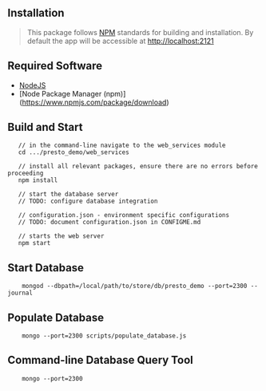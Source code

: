 ## Installation

> This package follows [NPM](https://docs.npmjs.com/) standards for building and installation. By default the app will be accessible at [http://localhost:2121](http://localhost:2121)

## Required Software
  * [NodeJS](https://nodejs.org/en/download/)
  * [Node Package Manager (npm)] (https://www.npmjs.com/package/download)

## Build and Start

```
   // in the command-line navigate to the web_services module
   cd .../presto_demo/web_services

   // install all relevant packages, ensure there are no errors before proceeding
   npm install

   // start the database server
   // TODO: configure database integration

   // configuration.json - environment specific configurations
   // TODO: document configuration.json in CONFIGME.md

   // starts the web server
   npm start
```


## Start Database
```
    mongod --dbpath=/local/path/to/store/db/presto_demo --port=2300 --journal
```

## Populate Database
```
    mongo --port=2300 scripts/populate_database.js
```

## Command-line Database Query Tool
```
    mongo --port=2300
```